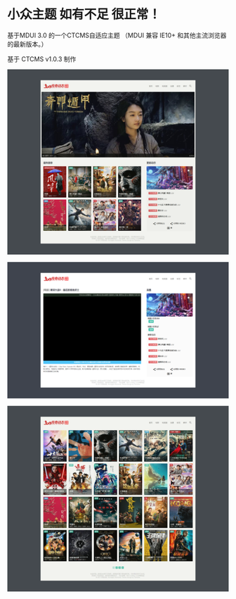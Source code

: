 # 小众主题 如有不足 很正常！
基于MDUI 3.0 的一个CTCMS自适应主题
（MDUI 兼容 IE10+ 和其他主流浏览器的最新版本。）

基于 CTCMS v1.0.3 制作


![bq.gif][1]

![1.jpg][2]

![1.jpg][3]


  [1]: https://github.com/Tamshen/ctcms_template_default9527/blob/master/test.png?raw=true
  [2]: https://github.com/Tamshen/ctcms_template_default9527/blob/master/test2.png?raw=true
  [3]: https://github.com/Tamshen/ctcms_template_default9527/blob/master/test3.png?raw=true
  
